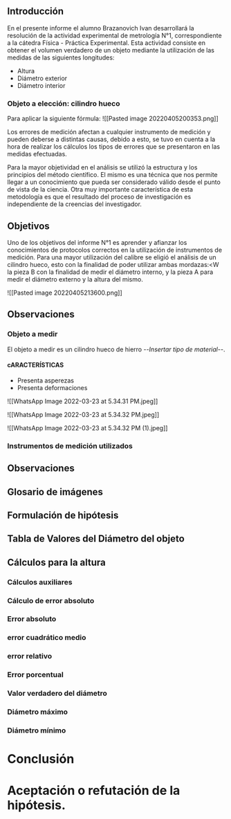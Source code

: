 
## Introducción 

En el presente informe el alumno Brazanovich Ivan desarrollará la resolución de la actividad experimental de metrología N°1, correspondiente a la cátedra Física - Práctica Experimental. Esta actividad consiste en obtener el volumen verdadero de un objeto mediante la utilización de las medidas de las siguientes longitudes:

+ Altura
+ Diámetro exterior
+ Diámetro interior 
### Objeto a elección: cilindro hueco

Para aplicar la siguiente fórmula: 
![[Pasted image 20220405200353.png]]

Los errores de medición afectan a cualquier instrumento  de medición y pueden deberse a distintas causas, debido a esto,  se tuvo en cuenta a la hora de realizar los cálculos los tipos de errores que se presentaron en las  medidas efectuadas.

Para la mayor objetividad en el análisis se utilizó la estructura y los principios del método científico. El mismo es una técnica que nos permite llegar a un conocimiento que pueda ser considerado válido desde el punto de vista de la ciencia. Otra muy importante característica de esta metodología es que el resultado del proceso de investigación es independiente de la creencias del investigador.




## Objetivos 
Uno de los objetivos del informe N°1 es aprender y afianzar los conocimientos de protocolos correctos en la utilización de instrumentos de medición. Para una mayor utilización del calibre se eligió el análisis de un cilindro hueco, esto con la finalidad de poder utilizar ambas mordazas:<W la pieza B con la finalidad de medir el diámetro interno, y la pieza A para medir el diámetro externo y la altura del mismo.

![[Pasted image 20220405213600.png]]

## Observaciones
### Objeto a medir 
El objeto a medir es un cilindro hueco de  hierro --*Insertar tipo de material*--. 
#### cARACTERÍSTICAS
+ Presenta asperezas 
+ Presenta deformaciones 

![[WhatsApp Image 2022-03-23 at 5.34.31 PM.jpeg]]

![[WhatsApp Image 2022-03-23 at 5.34.32 PM.jpeg]]

![[WhatsApp Image 2022-03-23 at 5.34.32 PM (1).jpeg]]




### Instrumentos de medición utilizados

















## Observaciones



## Glosario de imágenes 


## Formulación de hipótesis 


## Tabla de Valores del Diámetro del objeto 

## Cálculos para la altura 
### Cálculos auxiliares 
### Cálculo de error absoluto 

### Error absoluto 
### error cuadrático medio 


### error relativo 


### Error porcentual 

### Valor verdadero del diámetro 

### Diámetro máximo 

### Diámetro mínimo 




# Conclusión 






# Aceptación o refutación de la hipótesis.



